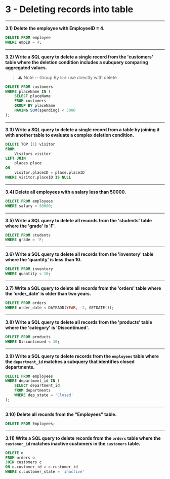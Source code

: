 # 3 - Deleting records into table
___

**3.1) Delete the employee with EmployeeID = 4.**

```SQL
DELETE FROM employee
WHERE empID = 4;
```
___

**3.2) Write a SQL query to delete a single record from the 'customers' table where the deletion condition includes a subquery comparing aggregated values.**

> ⚠️ Note :- Group By `Not` use directly with delete 
```SQL
DELETE FROM customers
WHERE placeName IN (
    SELECT placeName
    FROM customers
    GROUP BY placeName
    HAVING SUM(spending) < 3000
);

```
___

**3.3) Write a SQL query to delete a single record from a table by joining it with another table to evaluate a complex deletion condition.**

```SQL
DELETE TOP (1) visitor
FROM 
    Visitors visitor
LEFT JOIN 
    places place
ON
    visitor.placeID = place.placeID
WHERE visitor.placeID IS NULL    
```
___

**3.4) Delete all employees with a salary less than 50000.**

```SQL
DELETE FROM employees
WHERE salary < 50000;
```
___

**3.5) Write a SQL query to delete all records from the 'students' table where the 'grade' is 'F'.**

```SQL
DELETE FROM students
WHERE grade = 'F;
```
___

**3.6) Write a SQL query to delete all records from the 'inventory' table where the 'quantity' is less than 10.**

```SQL
DELETE FROM inventory
WHERE quantity < 10;
```
___

**3.7) Write a SQL query to delete all records from the 'orders' table where the 'order_date' is older than two years.**

```SQL
DELETE FROM orders
WHERE order_date < DATEADD(YEAR, -2, GETDATE());
```
___

**3.8) Write a SQL query to delete all records from the 'products' table where the 'category' is 'Discontinued'.**

```SQL
DELETE FROM products
WHERE Discontinued < 10;
```
___

**3.9) Write a SQL query to delete records from the `employees` table where the `department_id` matches a subquery that identifies closed departments.**

```SQL
DELETE FROM employees
WHERE department_id IN (
    SELECT department_id
    FROM departments
    WHERE dep_state = 'Closed'
);
```
___

**3.10) Delete all records from the "Employees" table.**

```SQL
DELETE FROM Employees;
```
___

**3.11) Write a SQL query to delete records from the `orders` table where the `customer_id` matches inactive customers in the `customers` table.**

```SQL
DELETE o
FROM orders o
JOIN customers c
ON o.customer_id = c.customer_id
WHERE c.customer_state = 'inactive' 
```